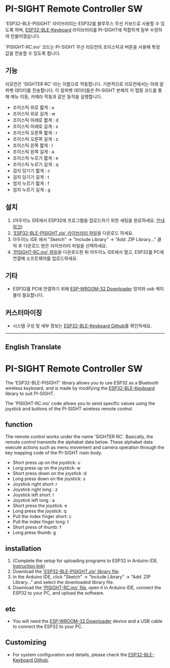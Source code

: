 # PI-SIGHT Remote Controller SW

'ESP32-BLE-PISIGHT' 라이브러리는 ESP32를 블루투스 무선 키보드로 사용할 수 있도록 하며, [ESP32-BLE-Keyboard](https://github.com/T-vK/ESP32-BLE-Keyboard) 라이브러리를 PI-SIGHT에 적합하게 일부 수정하여 만들어졌습니다.

'PISIGHT-RC.ino' 코드는 PI-SIGHT 무선 리모컨의 조이스틱과 버튼을 사용해 특정 값을 전송할 수 있도록 합니다.


## 기능

리모컨은 'SIGHTER RC' 라는 이름으로 작동합니다.
기본적으로 리모컨에서는 아래 알파벳 데이터를 전송합니다.
이 알파벳 데이터들은 PI-SIGHT 본체의 키 맵핑 코드를 통해 메뉴 이동, 카메라 작동과 같은 동작을 실행합니다.

 - 조이스틱 위로 짧게 : u
 - 조이스틱 위로 길게 : w
 - 조이스틱 아래로 짧게 : d
 - 조이스틱 아래로 길게 : s
 - 조이스틱 오른쪽 짧게 : r
 - 조이스틱 오른쪽 길게 : z
 - 조이스틱 왼쪽 짧게 : l
 - 조이스틱 왼쪽 길게 : a
 - 조이스틱 누르기 짧게 : e
 - 조이스틱 누르기 길게 : q
 - 검지 당기기 짧게 : c
 - 검지 당기기 길게 : t
 - 엄지 누르기 짧게 : f
 - 엄지 누르기 길게 : g


## 설치

 1. (아두이노 IDE에서 ESP32에 프로그램을 업로드하기 위한 세팅을 완료하세요. [안내 링크](https://github.com/espressif/arduino-esp32#installation-instructions))
 2. ['ESP32-BLE-PISIGHT.zip' 라이브러리 파일](https://github.com/younsj97/PI-SIGHT_SW_RemoteController/blob/main/ESP32_BLE_PISIGHT.zip)을 다운로드 하세요.
 3. 아두이노 IDE 에서 "Sketch" -> "Include Library" -> "Add .ZIP Library..." 클릭 후 다운로드 받은 라이브러리 파일을 선택하세요.
 4. ['PISIGHT-RC.ino' 파일](https://github.com/younsj97/PI-SIGHT_SW_RemoteController/blob/main/PISIGHT-RC/PISIGHT-RC.ino)을 다운로드한 뒤 아두이노 IDE에서 열고, ESP32를 PC에 연결해 소프트웨어를 업로드하세요.


## 기타

 - ESP32를 PC에 연결하기 위해 [ESP-WROOM-32 Downloader](https://www.eleparts.co.kr/goods/view?no=10452097) 장치와 usb 케이블이 필요합니다.


## 커스터마이징

 - 시스템 구성 및 세부 정보는 [ESP32-BLE-Keyboard Github](https://github.com/T-vK/ESP32-BLE-Keyboard)를 확인하세요.

-------------------
English Translate
-------------------

# PI-SIGHT Remote Controller SW

The 'ESP32-BLE-PISIGHT' library allows you to use ESP32 as a Bluetooth wireless keyboard, and is made by modifying the [ESP32-BLE-Keyboard](https://github.com/T-vK/ESP32-BLE-Keyboard) library to suit PI-SIGHT.

The 'PISIGHT-RC.ino' code allows you to send specific values ​​using the joystick and buttons of the PI-SIGHT wireless remote control.


## function

The remote control works under the name 'SIGHTER RC'.
Basically, the remote control transmits the alphabet data below.
These alphabet data execute actions such as menu movement and camera operation through the key mapping code of the PI-SIGHT main body.

 - Short press up on the joystick: u
 - Long press up on the joystick: w
 - Short press down on the joystick :d
 - Long press down on the joystick: s
 - Joystick right short: r
 - Joystick right long : z
 - Joystick left short: l
 - Joystick left long : a
 - Short press the joystick: e
 - Long press the joystick: q
 - Pull the index finger short: c
 - Pull the index finger long: t
 - Short press of thumb: f
 - Long press thumb: g


## installation

 1. (Complete the setup for uploading programs to ESP32 in Arduino IDE. [Instruction link](https://github.com/espressif/arduino-esp32#installation-instructions))
 2. Download the ['ESP32-BLE-PISIGHT.zip' library file](https://github.com/younsj97/PI-SIGHT_SW_RemoteController/blob/main/ESP32_BLE_PISIGHT.zip).
 3. In the Arduino IDE, click "Sketch" -> "Include Library" -> "Add .ZIP Library..." and select the downloaded library file.
 4. Download the ['PISIGHT-RC.ino' file](https://github.com/younsj97/PI-SIGHT_SW_RemoteController/blob/main/PISIGHT-RC/PISIGHT-RC.ino), open it in Arduino IDE, connect the ESP32 to your PC, and upload the software.


## etc

 - You will need the [ESP-WROOM-32 Downloader](https://www.eleparts.co.kr/goods/view?no=10452097) device and a USB cable to connect the ESP32 to your PC.


## Customizing

 - For system configuration and details, please check the [ESP32-BLE-Keyboard Github](https://github.com/T-vK/ESP32-BLE-Keyboard).
